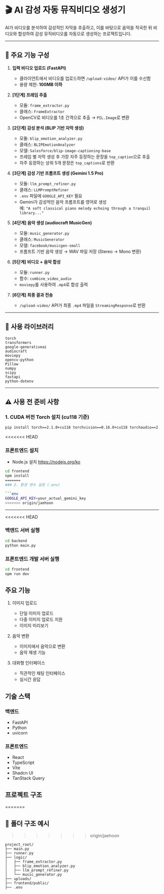 # 🎬 AI 감성 자동 뮤직비디오 생성기

AI가 비디오를 분석하여 감성적인 자막을 추출하고, 이를 바탕으로 음악을 작곡한 뒤 비디오와 합성하여 감성 뮤직비디오를 자동으로 생성하는 프로젝트입니다.

---

## 🧩 주요 기능 구성

1. **입력 비디오 업로드 (FastAPI)**
   - 클라이언트에서 비디오를 업로드하면 `/upload-video/` API가 이를 수신함
   - 용량 제한: **100MB 이하**

2. **[1단계] 프레임 추출**
   - 모듈: `frame_extractor.py`
   - 클래스: `FrameExtractor`
   - OpenCV로 비디오를 1초 간격으로 추출 → `PIL.Image`로 변환

3. **[2단계] 감성 분석 (BLIP 기반 자막 생성)**
   - 모듈: `blip_emotion_analyzer.py`
   - 클래스: `BLIPEmotionAnalyzer`
   - 모델: `Salesforce/blip-image-captioning-base`
   - 프레임 별 자막 생성 후 가장 자주 등장하는 문장을 `top_caption`으로 추출
   - 자주 등장하는 상위 5개 문장은 `top_captions`로 반환

4. **[3단계] 감성 기반 프롬프트 생성 (Gemini 1.5 Pro)**
   - 모듈: `llm_prompt_refiner.py`
   - 클래스: `LLMPromptRefiner`
   - `.env` 파일에 `GOOGLE_API_KEY` 필요
   - Gemini가 감성적인 음악 프롬프트를 영어로 생성  
     예: `"A soft classical piano melody echoing through a tranquil library..."`

5. **[4단계] 음악 생성 (audiocraft MusicGen)**
   - 모듈: `music_generator.py`
   - 클래스: `MusicGenerator`
   - 모델: `facebook/musicgen-small`
   - 프롬프트 기반 음악 생성 → WAV 파일 저장 (Stereo → Mono 변환)

6. **[5단계] 비디오 + 음악 합성**
   - 모듈: `runner.py`
   - 함수: `combine_video_audio`
   - `moviepy`를 사용하여 `.mp4`로 합성 출력

7. **[6단계] 최종 결과 전송**
   - `/upload-video/` API가 최종 `.mp4` 파일을 `StreamingResponse`로 반환

---

## 🔧 사용 라이브러리

```
torch  
transformers  
google-generativeai  
audiocraft  
moviepy  
opencv-python  
Pillow  
numpy  
scipy  
fastapi  
python-dotenv
```

---

## ⚠️ 사용 전 준비 사항

### 1. CUDA 버전 Torch 설치 (cu118 기준)

```bash
pip install torch==2.1.0+cu118 torchvision==0.16.0+cu118 torchaudio==2.1.0+cu118 --index-url https://download.pytorch.org/whl/cu118
```

<<<<<<< HEAD
### 프론트엔드 설치
- Node.js 설치
https://nodejs.org/ko

```bash
cd frontend
npm install
=======
### 2. 환경 변수 설정 (.env)

```env
GOOGLE_API_KEY=your_actual_gemini_key
>>>>>>> origin/jaehoon
```

---

<<<<<<< HEAD
### 백엔드 서버 실행
```bash
cd backend
python main.py
```

### 프론트엔드 개발 서버 실행
```bash
cd frontend
npm run dev
```

## 주요 기능

1. 이미지 업로드
   - 단일 이미지 업로드
   - 다중 이미지 업로드 지원
   - 이미지 미리보기

2. 음악 변환
   - 이미지에서 음악으로 변환
   - 음악 재생 기능

3. 대화형 인터페이스
   - 직관적인 채팅 인터페이스
   - 실시간 응답

## 기술 스택

### 백엔드
- FastAPI
- Python
- uvicorn

### 프론트엔드
- React
- TypeScript
- Vite
- Shadcn UI
- TanStack Query

## 프로젝트 구조
=======
## 📁 폴더 구조 예시
>>>>>>> origin/jaehoon

```
project_root/
├── main.py
├── runner.py
├── logic/
│   ├── frame_extractor.py
│   ├── blip_emotion_analyzer.py
│   ├── llm_prompt_refiner.py
│   └── music_generator.py
├── uploads/
├── frontend/public/
├── .env
```

